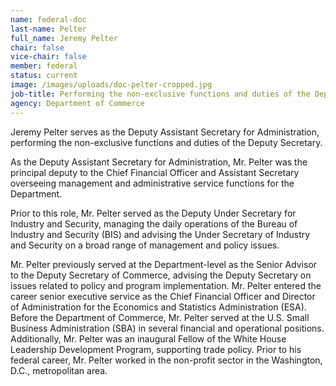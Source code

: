 ```yaml
---
name: federal-doc
last-name: Pelter
full_name: Jeremy Pelter
chair: false
vice-chair: false
member: federal
status: current
image: /images/uploads/doc-pelter-cropped.jpg
job-title: Performing the non-exclusive functions and duties of the Deputy Secretary
agency: Department of Commerce
---
```

Jeremy Pelter serves as the Deputy Assistant Secretary for Administration, performing the non-exclusive functions and duties of the Deputy Secretary.

As the Deputy Assistant Secretary for Administration, Mr. Pelter was the principal deputy to the Chief Financial Officer and Assistant Secretary overseeing management and administrative service functions for the Department.

Prior to this role, Mr. Pelter served as the Deputy Under Secretary for Industry and Security, managing the daily operations of the Bureau of Industry and Security (BIS) and advising the Under Secretary of Industry and Security on a broad range of management and policy issues.

Mr. Pelter previously served at the Department-level as the Senior Advisor to the Deputy Secretary of Commerce, advising the Deputy Secretary on issues related to policy and program implementation. Mr. Pelter entered the career senior executive service as the Chief Financial Officer and Director of Administration for the Economics and Statistics Administration (ESA). Before the Department of Commerce, Mr. Pelter served at the U.S. Small Business Administration (SBA) in several financial and operational positions. Additionally, Mr. Pelter was an inaugural Fellow of the White House Leadership Development Program, supporting trade policy. Prior to his federal career, Mr. Pelter worked in the non-profit sector in the Washington, D.C., metropolitan area.
